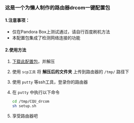 ### 这是一个为懒人制作的路由器drcom一键配置包

#### 1.注意事项：

- 仅在Pandora Box上测试通过，请自行百度刷机方法
- 本配置包集成了检测网络连接的功能

#### 2.使用方法

1. [下载此配置包](https://github.com/purefkh/CQU_drcom/releases/)，并解压

2. 使用 `scp工具` 将 __解压后的文件夹__ 上传到路由器的 `/tmp/` 路径下

3. 使用 `putty` 等ssh工具，登录你的路由器

4. 在 `putty` 中执行以下命令

   ``` bash
   cd /tmp/CQU_drcom
   sh setup.sh
   ```

5. 享受路由器吧